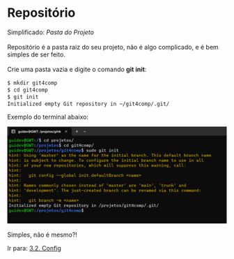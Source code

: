 # Repositório

Simplificado: _Pasta do Projeto_ <br><br>
Repositório é a pasta raiz do seu projeto, não é algo complicado, e é bem simples de ser feito.<br><br>
Crie uma pasta vazia e digite o comando **git init**:

```
$ mkdir git4comp
$ cd git4comp
$ git init
Initialized empty Git repository in ~/git4comp/.git/
```

Exemplo do terminal abaixo:

![x](../images/reposit.png)

Simples, não é mesmo?!

Ir para: [3.2. Config](config.md)